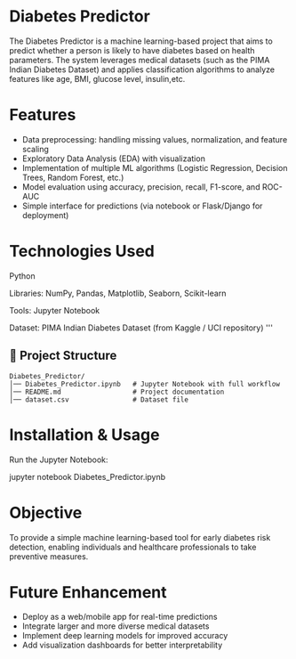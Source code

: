# Diabetes Predictor
The Diabetes Predictor is a machine learning-based project that aims to predict whether a person is likely to have diabetes based on health parameters. The system leverages medical datasets (such as the PIMA Indian Diabetes Dataset) and applies classification algorithms to analyze features like age, BMI, glucose level, insulin,etc.

# Features
- Data preprocessing: handling missing values, normalization, and feature scaling
- Exploratory Data Analysis (EDA) with visualization
- Implementation of multiple ML algorithms (Logistic Regression, Decision Trees, Random Forest, etc.)
- Model evaluation using accuracy, precision, recall, F1-score, and ROC-AUC
- Simple interface for predictions (via notebook or Flask/Django for deployment)

# Technologies Used

Python

Libraries: NumPy, Pandas, Matplotlib, Seaborn, Scikit-learn

Tools: Jupyter Notebook

Dataset: PIMA Indian Diabetes Dataset (from Kaggle / UCI repository)
'''
## 📂 Project Structure
```
Diabetes_Predictor/
│── Diabetes_Predictor.ipynb   # Jupyter Notebook with full workflow
│── README.md                  # Project documentation
│── dataset.csv                # Dataset file
```


# Installation & Usage
Run the Jupyter Notebook:

jupyter notebook Diabetes_Predictor.ipynb

# Objective
To provide a simple machine learning-based tool for early diabetes risk detection, enabling individuals and healthcare professionals to take preventive measures.

# Future Enhancement
- Deploy as a web/mobile app for real-time predictions
- Integrate larger and more diverse medical datasets
- Implement deep learning models for improved accuracy
- Add visualization dashboards for better interpretability
